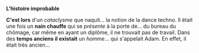**L'histoire improbable**

**C'est lors** d'un *cataclysme* que naquit... la notion de la dance techno.
Il était une fois un **nain chauffe** qui se *présente* à la porte de... du bureau du chômage, car même en ayant un diplôme, il ne trouvait pas de travail.
Dans des **temps anciens il existait** un *homme*... qui s'appelait Adam. En effet, il était très ancien...
